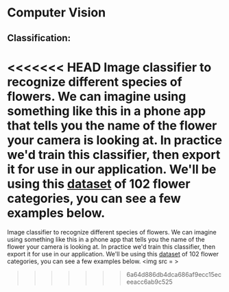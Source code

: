 # Computer Vision

## Classification:  
<<<<<<< HEAD
Image classifier to recognize different species of flowers. We can imagine using something like this in a phone app that tells you the name of the flower your camera is looking at. In practice we'd train this classifier, then export it for use in our application. We'll be using this [dataset](https://www.robots.ox.ac.uk/~vgg/data/flowers/102/index.html) of 102 flower categories, you can see a few examples below.
=======
Image classifier to recognize different species of flowers. We can imagine using something like this in a phone app that tells you the name of the flower your camera is looking at. In practice we'd train this classifier, then export it for use in our application. We'll be using this [dataset](https://www.robots.ox.ac.uk/~vgg/data/flowers/102/index.html) of 102 flower categories, you can see a few examples below.
<img src = >
>>>>>>> 6a64d886db4dca686af9ecc15eceeacc6ab9c525

